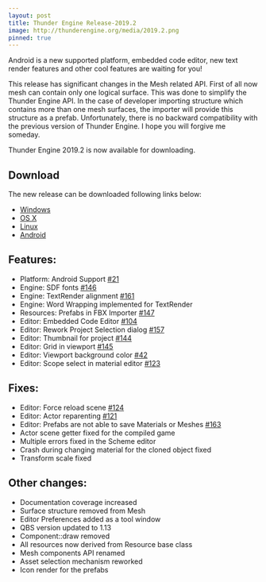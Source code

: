 ```yaml
---
layout: post
title: Thunder Engine Release-2019.2
image: http://thunderengine.org/media/2019.2.png
pinned: true
---
```


Android is a new supported platform, embedded code editor, new text render features and other cool features are waiting for you!

This release has significant changes in the Mesh related API.
First of all now mesh can contain only one logical surface. This was done to simplify the Thunder Engine API.
In the case of developer importing structure which contains more than one mesh surfaces, the importer will provide this structure as a prefab.
Unfortunately, there is no backward compatibility with the previous version of Thunder Engine. I hope you will forgive me someday.

Thunder Engine 2019.2 is now available for downloading.

## Download

The new release can be downloaded following links below: 
- [Windows](https://github.com/eprikazchikov/thunder/releases/latest/download/ThunderEngine-windows-x86.7z)
- [OS X](https://github.com/eprikazchikov/thunder/releases/latest/download/ThunderEngine-macosx-x86_64.tar.gz)
- [Linux](https://github.com/eprikazchikov/thunder/releases/latest/download/ThunderEngine-linux-x86_64.tar.gz)
- [Android](https://github.com/eprikazchikov/thunder/releases/latest/download/ThunderEngine-android.tar.gz)

## Features:
- Platform: Android Support [#21](https://github.com/eprikazchikov/thunder/issues/21)
- Engine: SDF fonts [#146](https://github.com/eprikazchikov/thunder/issues/146)
- Engine: TextRender alignment [#161](https://github.com/eprikazchikov/thunder/issues/161)
- Engine: Word Wrapping implemented for TextRender
- Resources: Prefabs in FBX Importer [#147](https://github.com/eprikazchikov/thunder/issues/147)
- Editor: Embedded Code Editor [#104](https://github.com/eprikazchikov/thunder/issues/104)
- Editor: Rework Project Selection dialog [#157](https://github.com/eprikazchikov/thunder/issues/157)
- Editor: Thumbnail for project [#144](https://github.com/eprikazchikov/thunder/issues/144)
- Editor: Grid in viewport [#145](https://github.com/eprikazchikov/thunder/issues/145)
- Editor: Viewport background color [#42](https://github.com/eprikazchikov/thunder/issues/42)
- Editor: Scope select in material editor [#123](https://github.com/eprikazchikov/thunder/issues/123)

## Fixes:
- Editor: Force reload scene [#124](https://github.com/eprikazchikov/thunder/issues/124)
- Editor: Actor reparenting [#121](https://github.com/eprikazchikov/thunder/issues/121)
- Editor: Prefabs are not able to save Materials or Meshes [#163](https://github.com/eprikazchikov/thunder/issues/163)
- Actor scene getter fixed for the compiled game
- Multiple errors fixed in the Scheme editor
- Crash during changing material for the cloned object fixed
- Transform scale fixed

## Other changes:
- Documentation coverage increased
- Surface structure removed from Mesh
- Editor Preferences added as a tool window
- QBS version updated to 1.13
- Component::draw removed
- All resources now derived from Resource base class
- Mesh components API renamed
- Asset selection mechanism reworked
- Icon render for the prefabs